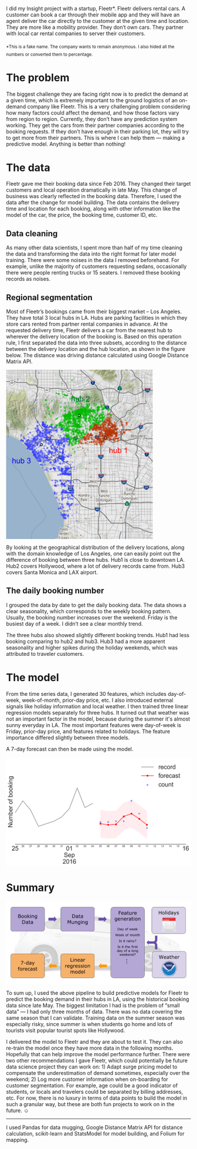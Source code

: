 I did my Insight project with a startup, Fleetr*. Fleetr delivers rental cars. A customer can book a car through their mobile app and they will have an agent deliver the car directly to the customer at the given time and location. They are more like a mobility provider. They don’t own cars. They partner with local car rental companies to server their customers. 

<sub>*This is a fake name. The company wants to remain anonymous. I also hided all the numbers or converted them to percentage.</sub> 


# The problem 

The biggest challenge they are facing right now is to predict the demand at a given time, which is extremely important to the ground logistics of an on-demand company like Fleetr. This is a very challenging problem considering how many factors could affect the demand, and how those factors vary from region to region. Currently, they don’t have any prediction system working. They get the cars from their partner companies according to the booking requests. If they don’t have enough in their parking lot, they will try to get more from their partners. This is where I can help them &mdash; making a predictive model. Anything is better than nothing!  


# The data
Fleetr gave me their booking data since Feb 2016. They changed their target customers and local operation dramatically in late May. This change of business was clearly reflected in the booking data. Therefore, I used the data after the change for model building. The data contains the delivery time and location for each booking, along with other information like the model of the car, the price, the booking time, customer ID, etc. 


## Data cleaning 
As many other data scientists, I spent more than half of my time cleaning the data and transforming the data into the right format for later model training. There were some noises in the data I removed beforehand. For example, unlike the majority of customers requesting sedans, occasionally there were people renting trucks or 15 seaters. I removed these booking records as noises.     

## Regional segmentation
Most of Fleetr’s bookings came from their biggest market – Los Angeles. They have total 3 local hubs in LA. Hubs are parking facilities in which they store cars rented from partner rental companies in advance. At the requested delivery time, Fleetr delivers a car from the nearest hub to wherever the delivery location of the booking is. Based on this operation rule, I first separated the data into three subsets, according to the distance between the delivery location and the hub location, as shown in the figure below. The distance was driving distance calculated using Google Distance Matrix API.  

<img src="https://raw.githubusercontent.com/shchao53/sk_public/master/image/map.png" width="400" align="middle">

By looking at the geographical distribution of the delivery locations, along with the domain knowledge of Los Angeles, one can easily point out the difference of booking between three hubs. Hub1 is close to downtown LA. Hub2 covers Hollywood, where a lot of delivery records came from. Hub3 covers Santa Monica and LAX airport.  


## The daily booking number
I grouped the data by date to get the daily booking data. The data shows a clear seasonality, which corresponds to the weekly booking pattern. Usually, the booking number increases over the weekend. Friday is the busiest day of a week. I didn’t see a clear monthly trend. 

The three hubs also showed slightly different booking trends. Hub1 had less booking comparing to hub2 and hub3. Hub3 had a more apparent seasonality and higher spikes during the holiday weekends, which was attributed to traveler customers. 
 

# The model 
From the time series data, I generated 30 features, which includes day-of-week, week-of-month, prior-day price, etc. I also introduced external signals like holiday information and local weather. I then trained three linear regression models separately for three hubs. It turned out that weather was not an important factor in the model, because during the summer it's almost sunny everyday in LA. The most important features were day-of-week is Friday, prior-day price, and features related to holidays. The feature importance differed slightly between three models. 

A 7-day forecast can then be made using the model.  

<img src="https://raw.githubusercontent.com/shchao53/sk_public/master/image/forecasting.png" width="600" align="middle">

# Summary
<img src="https://raw.githubusercontent.com/shchao53/sk_public/master/image/pipeline.png" width="600" align="middle">

To sum up, I used the above pipeline to build predictive models for Fleetr to predict the booking demand in their hubs in LA, using the historical booking data since late May. The biggest limitation I had is the problem of “small data” &mdash; I had only three months of data. There was no data covering the same season that I can validate. Training data on the summer season was especially risky, since summer is when students go home and lots of tourists visit popular tourist spots like Hollywood. 

I delivered the model to Fleetr and they are about to test it. They can also re-train the model once they have more data in the following months. Hopefully that can help improve the model performance further. There were two other recommendations I gave Fleetr, which could potentially be future data science project they can work on: 1) Adapt surge pricing model to compensate the underestimation of demand sometimes, especially over the weekend; 2) Log more customer information when on-boarding for customer segmentation. For example, age could be a good indicator of students, or locals and travelers could be separated by billing addresses, etc. For now, there is no luxury in terms of data points to build the model in such a granular way, but these are both fun projects to work on in the future. ☺
 
---
I used Pandas for data mugging, Google Distance Matrix API for distance calculation, scikit-learn and StatsModel for model building, and Folium for mapping.
